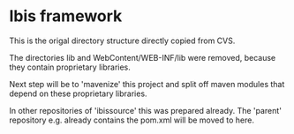Ibis framework
==============

This is the origal directory structure directly copied from CVS.

The directories lib and WebContent/WEB-INF/lib were removed, because they contain proprietary libraries.

Next step will be to 'mavenize' this project and split off maven modules that depend on these proprietary libraries. 

In other repositories of 'ibissource' this was prepared already. The 'parent' repository e.g. already contains the pom.xml
will be moved to here.

